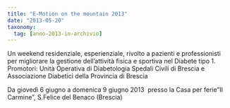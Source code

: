 ```yaml
---
title: "E-Motion on the mountain 2013"
date: "2013-05-20"
taxonomy: 
  tag: [anno-2013-in-archivio]
---
```


Un weekend residenziale, esperienziale, rivolto a pazienti e professionisti per migliorare la gestione dell’attività fisica e sportiva nel Diabete tipo 1. Promotori: Unità Operativa di Diabetologia Spedali Civili di Brescia e Associazione Diabetici della Provincia di Brescia

Da giovedì 6 giugno a domenica 9 giugno 2013  presso la Casa per ferie”Il Carmine”, S.Felice del Benaco (Brescia)
